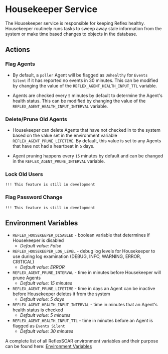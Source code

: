 # Housekeeper Service

The Housekeeper service is responsible for keeping Reflex healthy.  Housekeeper routinely runs tasks to sweep away stale information from the system or make time based changes to objects in the database.

## Actions

### Flag Agents
* By default, a `poller` Agent will be flagged as `Unhealthy` for `Events Silent` if it has reported no events in 30 minutes. This can be modified by changing the value of the `REFLEX_AGENT_HEALTH_INPUT_TTL` variable.

* Agents are checked every `5` minutes by default to determine the Agent's health status. This can be modified by changing the value of the `REFLEX_AGENT_HEALTH_INPUT_INTERVAL` variable. 

### Delete/Prune Old Agents
* Housekeeper can delete Agents that have not checked in to the system based on the value set in the environment variable `REFLEX_AGENT_PRUNE_LIFETIME`.  By default, this value is set to any Agents that have not had a heartbeat in `5` days.

* Agent pruning happens every `15` minutes by default and can be changed in the `REFLEX_AGENT_PRUNE_INTERVAL` variable. 

### Lock Old Users
```
!!! This feature is still in development
```

### Flag Password Change
```
!!! This feature is still in development
```

## Environment Variables
* `REFLEX_HOUSEKEEPER_DISABLED` - boolean variable that determines if Housekeeper is disabled
    * *Default value: False*
* `REFLEX_HOUSEKEEPER_LOG_LEVEL` - debug log levels for Housekeeper to use during log examination (DEBUG, INFO, WARNING, ERROR, CRITICAL)
    * *Default value: ERROR*
* `REFLEX_AGENT_PRUNE_INTERVAL` - time in minutes before Housekeeper will prune Agents
    * *Default value: 15 minutes*
* `REFLEX_AGENT_PRUNE_LIFETIME` - time in days an Agent can be inactive before Housekeeper deletes it from the system
    * *Default value: 5 days*
* `REFLEX_AGENT_HEALTH_INPUT_INTERVAL` - time in minutes that an Agent's health status is checked
    * *Default value: 5 minutes*
* `REFLEX_AGENT_HEALTH_INPUT_TTL` - time in minutes before an Agent is flagged as `Events Silent`
    * *Default value: 30 minutes*










A complete list of all ReflexSOAR environment variables and their purpose can be found here: [Environment Variables](../system/environment-variables.md)